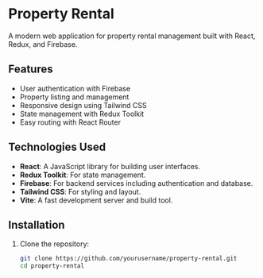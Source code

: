 # Property Rental

A modern web application for property rental management built with React, Redux, and Firebase.

## Features

- User authentication with Firebase
- Property listing and management
- Responsive design using Tailwind CSS
- State management with Redux Toolkit
- Easy routing with React Router

## Technologies Used

- **React**: A JavaScript library for building user interfaces.
- **Redux Toolkit**: For state management.
- **Firebase**: For backend services including authentication and database.
- **Tailwind CSS**: For styling and layout.
- **Vite**: A fast development server and build tool.

## Installation

1. Clone the repository:

   ```bash
   git clone https://github.com/yourusername/property-rental.git
   cd property-rental
